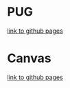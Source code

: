 # PUG
[link to github pages](https://ivankvitka.github.io/PUG/build/)
# Canvas
[link to github pages](https://ivankvitka.github.io/Canvas/)